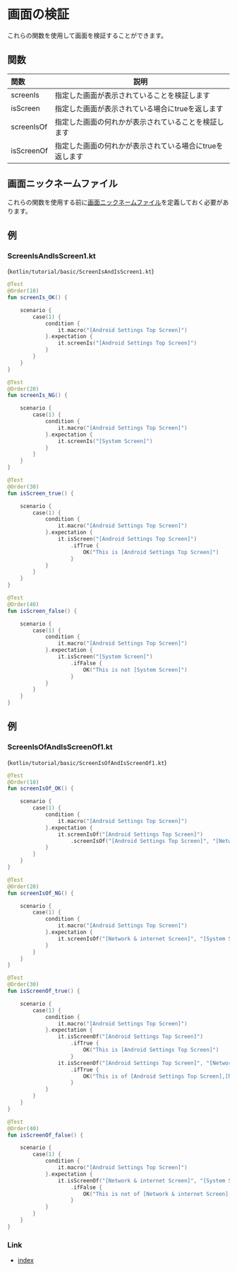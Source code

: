 # 画面の検証

これらの関数を使用して画面を検証することができます。

## 関数

| 関数         | 説明                             |
|:-----------|--------------------------------|
| screenIs   | 指定した画面が表示されていることを検証します         |
| isScreen   | 指定した画面が表示されている場合にtrueを返します     |
| screenIsOf | 指定した画面の何れかが表示されていることを検証します     |
| isScreenOf | 指定した画面の何れかが表示されている場合にtrueを返します |

## 画面ニックネームファイル

これらの関数を使用する前に[画面ニックネームファイル](../../selector_and_nickname/nickname/screen_nickname_ja.md)を定義しておく必要があります。

## 例

### ScreenIsAndIsScreen1.kt

(`kotlin/tutorial/basic/ScreenIsAndIsScreen1.kt`)

```kotlin
@Test
@Order(10)
fun screenIs_OK() {

    scenario {
        case(1) {
            condition {
                it.macro("[Android Settings Top Screen]")
            }.expectation {
                it.screenIs("[Android Settings Top Screen]")
            }
        }
    }
}

@Test
@Order(20)
fun screenIs_NG() {

    scenario {
        case(1) {
            condition {
                it.macro("[Android Settings Top Screen]")
            }.expectation {
                it.screenIs("[System Screen]")
            }
        }
    }
}

@Test
@Order(30)
fun isScreen_true() {

    scenario {
        case(1) {
            condition {
                it.macro("[Android Settings Top Screen]")
            }.expectation {
                it.isScreen("[Android Settings Top Screen]")
                    .ifTrue {
                        OK("This is [Android Settings Top Screen]")
                    }
            }
        }
    }
}

@Test
@Order(40)
fun isScreen_false() {

    scenario {
        case(1) {
            condition {
                it.macro("[Android Settings Top Screen]")
            }.expectation {
                it.isScreen("[System Screen]")
                    .ifFalse {
                        OK("This is not [System Screen]")
                    }
            }
        }
    }
}
```

## 例

### ScreenIsOfAndIsScreenOf1.kt

(`kotlin/tutorial/basic/ScreenIsOfAndIsScreenOf1.kt`)

```kotlin
@Test
@Order(10)
fun screenIsOf_OK() {

    scenario {
        case(1) {
            condition {
                it.macro("[Android Settings Top Screen]")
            }.expectation {
                it.screenIsOf("[Android Settings Top Screen]")
                    .screenIsOf("[Android Settings Top Screen]", "[Network & internet Screen]", "[System Screen]")
            }
        }
    }
}

@Test
@Order(20)
fun screenIsOf_NG() {

    scenario {
        case(1) {
            condition {
                it.macro("[Android Settings Top Screen]")
            }.expectation {
                it.screenIsOf("[Network & internet Screen]", "[System Screen]")
            }
        }
    }
}

@Test
@Order(30)
fun isScreenOf_true() {

    scenario {
        case(1) {
            condition {
                it.macro("[Android Settings Top Screen]")
            }.expectation {
                it.isScreenOf("[Android Settings Top Screen]")
                    .ifTrue {
                        OK("This is [Android Settings Top Screen]")
                    }
                it.isScreenOf("[Android Settings Top Screen]", "[Network & internet Screen]", "[System Screen]")
                    .ifTrue {
                        OK("This is of [Android Settings Top Screen],[Network & internet Screen],[System Screen]")
                    }
            }
        }
    }
}

@Test
@Order(40)
fun isScreenOf_false() {

    scenario {
        case(1) {
            condition {
                it.macro("[Android Settings Top Screen]")
            }.expectation {
                it.isScreenOf("[Network & internet Screen]", "[System Screen]")
                    .ifFalse {
                        OK("This is not of [Network & internet Screen],[System Screen]")
                    }
            }
        }
    }
}
```

### Link

- [index](../../../index_ja.md)

